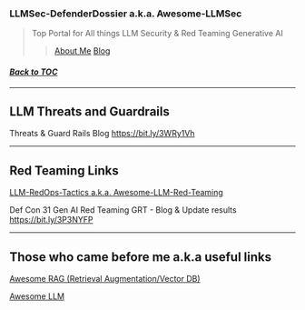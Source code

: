 ### LLMSec-DefenderDossier a.k.a. Awesome-LLMSec
> Top Portal for All things LLM Security &amp; Red Teaming Generative AI
> > [About Me](https://www.linkedin.com/in/ksankar) [Blog](https://ksankar.medium.com)
#### _[Back to TOC](https://github.com/xsankar/Awesome-Awesome-LLM)_
***

## LLM Threats and Guardrails

Threats & Guard Rails Blog https://bit.ly/3WRy1Vh

***

## Red Teaming Links

[LLM-RedOps-Tactics a.k.a. Awesome-LLM-Red-Teaming](https://github.com/xsankar/LLM-RedOps-Tactics)

Def Con 31 Gen AI Red Teaming GRT - Blog & Update results https://bit.ly/3P3NYFP

***

## Those who came before me a.k.a useful links

[Awesome RAG (Retrieval Augmentation/Vector DB)](https://github.com/xsankar/Awesome-RAG)

[Awesome LLM](https://github.com/Hannibal046/Awesome-LLM)


